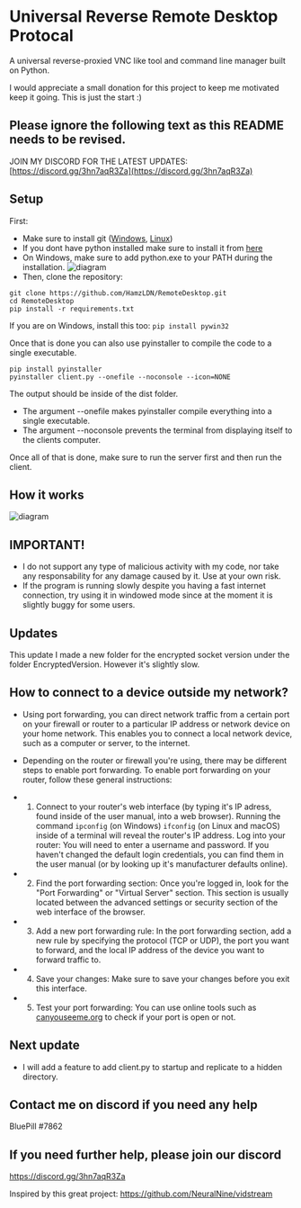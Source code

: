 # Universal Reverse Remote Desktop Protocal
A universal reverse-proxied VNC like tool and command line manager built on Python.

I would appreciate a small donation for this project to keep me motivated keep it going. This is just the start :)

## Please ignore the following text as this README needs to be revised.

JOIN MY DISCORD FOR THE LATEST UPDATES: [https://discord.gg/3hn7aqR3Za](https://discord.gg/3hn7aqR3Za)
## Setup
First:
- Make sure to install git ([Windows](https://git-scm.com/download/win), [Linux](https://git-scm.com/download/linux))
- If you dont have python installed make sure to install it from [here](https://www.python.org/ftp/python/3.10.8/python-3.10.8-amd64.exe)
- On Windows, make sure to add python.exe to your PATH during the installation.
![diagram](https://linuxhint.com/wp-content/uploads/2022/09/How-to-Add-Python-to-Windows-Path-3.png)
- Then, clone the repository:
```
git clone https://github.com/HamzLDN/RemoteDesktop.git
cd RemoteDesktop
pip install -r requirements.txt
```

If you are on Windows, install this too:
```pip install pywin32```

Once that is done you can also use pyinstaller to compile the code to a single executable.
```
pip install pyinstaller
pyinstaller client.py --onefile --noconsole --icon=NONE
```


The output should be inside of the dist folder.
- The argument --onefile makes pyinstaller compile everything into a single executable.
- The argument --noconsole prevents the terminal from displaying itself to the clients computer.

Once all of that is done, make sure to run the server first and then run the client.

## How it works
![diagram](https://github.com/HamzLDN/RemoteDesktop/blob/main/Diagram.png)

## IMPORTANT!
- I do not support any type of malicious activity with my code, nor take any responsability for any damage caused by it. Use at your own risk. 
- If the program is running slowly despite you having a fast internet connection, try using it in windowed mode since at the moment it is slightly buggy for some users.

## Updates
This update I made a new folder for the encrypted socket version under the folder EncryptedVersion.
However it's slightly slow.

## How to connect to a device outside my network?
- Using port forwarding, you can direct network traffic from a certain port on your firewall or router to a particular IP address or network device on your home network. This enables you to connect a local network device, such as a computer or server, to the internet.

- Depending on the router or firewall you're using, there may be different steps to enable port forwarding. To enable port forwarding on your router, follow these general instructions:

* 1. Connect to your router's web interface (by typing it's IP adress, found inside of the user manual, into a web browser). Running the command `ipconfig` (on Windows) `ifconfig` (on Linux and macOS) inside of a terminal will reveal the router's IP address.
Log into your router: You will need to enter a username and password. If you haven't changed the default login credentials, you can find them in the user manual (or by looking up it's manufacturer defaults online).
* 2. Find the port forwarding section: Once you're logged in, look for the "Port Forwarding" or "Virtual Server" section. This section is usually located between the advanced settings or security section of the  web interface of the browser.
* 3. Add a new port forwarding rule: In the port forwarding section, add a new rule by specifying the protocol (TCP or UDP), the port you want to forward, and the local IP address of the device you want to forward traffic to.
* 4. Save your changes: Make sure to save your changes before you exit this interface.
* 5. Test your port forwarding: You can use online tools such as [canyouseeme.org](https://canyouseeme.org/) to check if your port is open or not.

## Next update
- I will add a feature to add client.py to startup and replicate to a hidden directory.

## Contact me on discord if you need any help
BluePill #7862
## If you need further help, please join our discord
https://discord.gg/3hn7aqR3Za

Inspired by this great project: https://github.com/NeuralNine/vidstream
